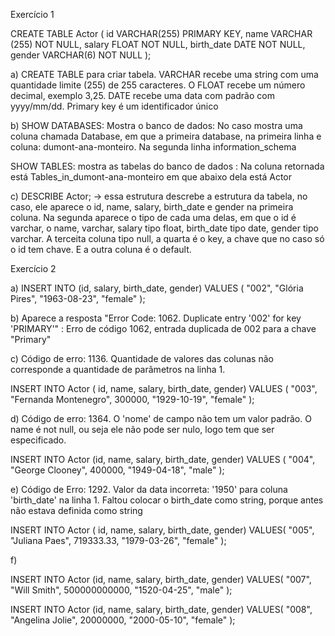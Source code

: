 Exercício 1

CREATE TABLE Actor (
    id VARCHAR(255) PRIMARY KEY,
    name VARCHAR (255) NOT NULL,
    salary FLOAT NOT NULL,
    birth_date DATE NOT NULL,
		gender VARCHAR(6) NOT NULL
);

a) CREATE TABLE para criar tabela. VARCHAR recebe uma string com uma quantidade limite (255) de 255 caracteres.
O FLOAT recebe um número decimal, exemplo 3,25. DATE recebe uma data com padrão com yyyy/mm/dd. Primary key é um identificador único

b) SHOW DATABASES: Mostra o banco de dados: No caso mostra uma coluna chamada Database, em que a primeira database, na primeira linha e coluna: dumont-ana-monteiro. Na segunda linha information_schema

SHOW TABLES: mostra as tabelas do banco de dados : Na coluna retornada está Tables_in_dumont-ana-monteiro em que abaixo dela está Actor

c) DESCRIBE Actor; -> essa estrutura descrebe a estrutura da tabela, no caso, ele aparece o id, name, salary, birth_date e gender na
primeira coluna. Na segunda aparece o tipo de cada uma delas, em que o id é varchar, o name, varchar, salary tipo float, birth_date tipo date, gender tipo varchar. A terceita coluna tipo null, a quarta é o key, a chave que no caso só o id tem chave. E a outra coluna 
é o default.


Exercício 2

a) INSERT INTO (id, salary, birth_date, gender)
   VALUES (
      "002",
      "Glória Pires",
      "1963-08-23",
      "female"
   );


b) Aparece a resposta "Error Code: 1062. Duplicate entry '002' for key 'PRIMARY'" : Erro de código 1062, entrada duplicada de 002 para a chave "Primary"
 
c) Código de erro: 1136. Quantidade de valores das colunas não corresponde a quantidade de parâmetros na linha 1.

   INSERT INTO Actor ( id, name, salary, birth_date, gender)
   VALUES (
   "003",
   "Fernanda Montenegro",
   300000,
   "1929-10-19",
   "female"
   );

d) Código de erro: 1364. O 'nome' de campo não tem um valor padrão. O name é not null, ou seja ele não pode ser nulo, logo tem que ser especificado.

   INSERT INTO Actor (id, name, salary, birth_date, gender)
   VALUES (
      "004",
      "George Clooney",
      400000,
      "1949-04-18",
      "male"
   );

e) Código de Erro: 1292. Valor da data incorreta: '1950' para coluna 'birth_date' na linha 1. Faltou colocar o birth_date como string, porque antes não estava definida como string

   INSERT INTO Actor ( id, name, salary, birth_date, gender)
   VALUES(
   "005",
   "Juliana Paes",
   719333.33,
   "1979-03-26",
   "female"
   );

 f)

   INSERT INTO Actor (id, name, salary, birth_date, gender)
   VALUES(
   "007",
   "Will Smith",
   500000000000,
   "1520-04-25",
   "male"
   );

   INSERT INTO Actor (id, name, salary, birth_date, gender)
   VALUES(
   "008",
   "Angelina Jolie",
   20000000,
   "2000-05-10",
   "female"
   );
